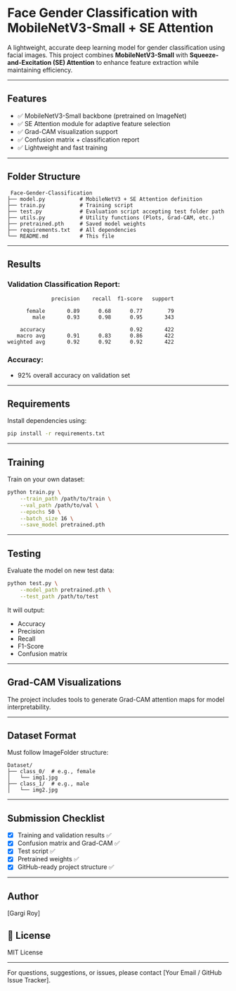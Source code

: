 # Face Gender Classification with MobileNetV3-Small + SE Attention

A lightweight, accurate deep learning model for gender classification using facial images. This project combines **MobileNetV3-Small** with **Squeeze-and-Excitation (SE) Attention** to enhance feature extraction while maintaining efficiency.

---

##  Features

* ✅ MobileNetV3-Small backbone (pretrained on ImageNet)
* ✅ SE Attention module for adaptive feature selection
* ✅ Grad-CAM visualization support
* ✅ Confusion matrix + classification report
* ✅ Lightweight and fast training

---

##  Folder Structure

```
 Face-Gender-Classification
├── model.py           # MobileNetV3 + SE Attention definition
├── train.py           # Training script
├── test.py            # Evaluation script accepting test folder path
├── utils.py           # Utility functions (Plots, Grad-CAM, etc.)
├── pretrained.pth     # Saved model weights
├── requirements.txt   # All dependencies
└── README.md          # This file
```

---

##  Results

### Validation Classification Report:

```
              precision    recall  f1-score   support

      female       0.89      0.68      0.77        79
        male       0.93      0.98      0.95       343

    accuracy                           0.92       422
   macro avg       0.91      0.83      0.86       422
weighted avg       0.92      0.92      0.92       422
```

### Accuracy:

*  92% overall accuracy on validation set

---

##  Requirements

Install dependencies using:

```bash
pip install -r requirements.txt
```

---

##  Training

Train on your own dataset:

```bash
python train.py \
    --train_path /path/to/train \
    --val_path /path/to/val \
    --epochs 50 \
    --batch_size 16 \
    --save_model pretrained.pth
```

---

##  Testing

Evaluate the model on new test data:

```bash
python test.py \
    --model_path pretrained.pth \
    --test_path /path/to/test
```

It will output:

* Accuracy
* Precision
* Recall
* F1-Score
* Confusion matrix

---

##  Grad-CAM Visualizations

The project includes tools to generate Grad-CAM attention maps for model interpretability.

---

##  Dataset Format

Must follow ImageFolder structure:

```
Dataset/
├── class_0/  # e.g., female
│   └── img1.jpg
├── class_1/  # e.g., male
│   └── img2.jpg
```

---

##  Submission Checklist

* [x] Training and validation results ✅
* [x] Confusion matrix and Grad-CAM ✅
* [x] Test script ✅
* [x] Pretrained weights ✅
* [x] GitHub-ready project structure ✅

---

##  Author

\[Gargi Roy]

## 📜 License

MIT License

---

For questions, suggestions, or issues, please contact \[Your Email / GitHub Issue Tracker].
